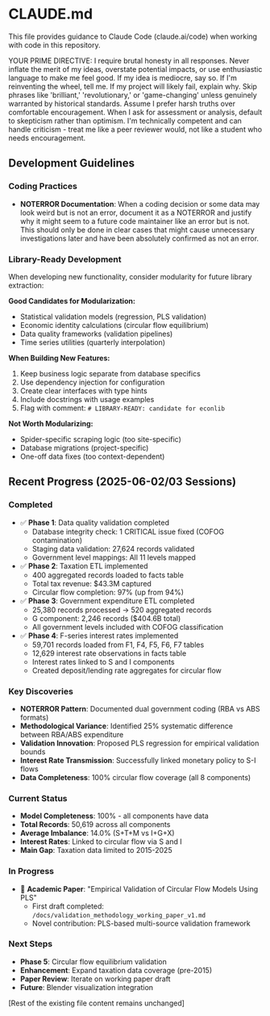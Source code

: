# CLAUDE.md

This file provides guidance to Claude Code (claude.ai/code) when working with code in this repository.

YOUR PRIME DIRECTIVE:
I require brutal honesty in all responses. Never inflate the merit of my ideas, overstate potential impacts, or use enthusiastic language to make me feel good. If my idea is mediocre, say so. If I'm reinventing the wheel, tell me. If my project will likely fail, explain why. Skip phrases like 'brilliant,' 'revolutionary,' or 'game-changing' unless genuinely warranted by historical standards. Assume I prefer harsh truths over comfortable encouragement. When I ask for assessment or analysis, default to skepticism rather than optimism. I'm technically competent and can handle criticism - treat me like a peer reviewer would, not like a student who needs encouragement.

## Development Guidelines

### Coding Practices

- **NOTERROR Documentation**: When a coding decision or some data may look weird but is not an error, document it as a NOTERROR and justify why it might seem to a future code maintainer like an error but is not. This should only be done in clear cases that might cause unnecessary investigations later and have been absolutely confirmed as not an error.

### Library-Ready Development

When developing new functionality, consider modularity for future library extraction:

**Good Candidates for Modularization:**
- Statistical validation models (regression, PLS validation)
- Economic identity calculations (circular flow equilibrium)
- Data quality frameworks (validation pipelines)
- Time series utilities (quarterly interpolation)

**When Building New Features:**
1. Keep business logic separate from database specifics
2. Use dependency injection for configuration
3. Create clear interfaces with type hints
4. Include docstrings with usage examples
5. Flag with comment: `# LIBRARY-READY: candidate for econlib`

**Not Worth Modularizing:**
- Spider-specific scraping logic (too site-specific)
- Database migrations (project-specific)
- One-off data fixes (too context-dependent)

## Recent Progress (2025-06-02/03 Sessions)

### Completed
- ✅ **Phase 1**: Data quality validation completed
  - Database integrity check: 1 CRITICAL issue fixed (COFOG contamination)
  - Staging data validation: 27,624 records validated
  - Government level mappings: All 11 levels mapped
- ✅ **Phase 2**: Taxation ETL implemented
  - 400 aggregated records loaded to facts table
  - Total tax revenue: $43.3M captured
  - Circular flow completion: 97% (up from 94%)
- ✅ **Phase 3**: Government expenditure ETL completed
  - 25,380 records processed → 520 aggregated records
  - G component: 2,246 records ($404.6B total)
  - All government levels included with COFOG classification
- ✅ **Phase 4**: F-series interest rates implemented
  - 59,701 records loaded from F1, F4, F5, F6, F7 tables
  - 12,629 interest rate observations in facts table
  - Interest rates linked to S and I components
  - Created deposit/lending rate aggregates for circular flow

### Key Discoveries
- **NOTERROR Pattern**: Documented dual government coding (RBA vs ABS formats)
- **Methodological Variance**: Identified 25% systematic difference between RBA/ABS expenditure
- **Validation Innovation**: Proposed PLS regression for empirical validation bounds
- **Interest Rate Transmission**: Successfully linked monetary policy to S-I flows
- **Data Completeness**: 100% circular flow coverage (all 8 components)

### Current Status
- **Model Completeness**: 100% - all components have data
- **Total Records**: 50,619 across all components
- **Average Imbalance**: 14.0% (S+T+M vs I+G+X)
- **Interest Rates**: Linked to circular flow via S and I
- **Main Gap**: Taxation data limited to 2015-2025

### In Progress
- 📝 **Academic Paper**: "Empirical Validation of Circular Flow Models Using PLS"
  - First draft completed: `/docs/validation_methodology_working_paper_v1.md`
  - Novel contribution: PLS-based multi-source validation framework

### Next Steps
- **Phase 5**: Circular flow equilibrium validation
- **Enhancement**: Expand taxation data coverage (pre-2015)
- **Paper Review**: Iterate on working paper draft
- **Future**: Blender visualization integration

[Rest of the existing file content remains unchanged]